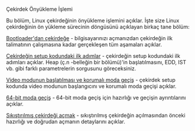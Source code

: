 Çekirdek Önyükleme İşlemi

Bu bölüm, Linux çekirdeğinin önyükleme işlemini açıklar. İşte size Linux çekirdeğinin ön yükleme sürecinin döngüsünü açıklayan birkaç tane bölüm:

[Bootloader'dan çekirdeğe](https://github.com/ayyucedemirbas/linux-insides_Turkish/blob/master/Booting/linux-bootstrap-1.md) -  bilgisayarınızı açmanızdan çekirdeğin ilk talimatının çalışmasına kadar gerçekleşen tüm aşamaları açıklar.

[Çekirdeğin setup kodundaki ilk adımlar](https://github.com/ayyucedemirbas/linux-insides_Turkish/blob/master/Booting/linux-bootstrap-2.md) - çekirdeğin setup kodundaki ilk adımları açıklar. Heap (ç.n -belleğin bir bölümü)'in başlatılmasını, EDD, IST vb. gibi farklı parametrelerin sorgusunu göreceksiniz. 

[Video modunun başlatılması ve korumalı moda geçiş](https://github.com/ayyucedemirbas/linux-insides_Turkish/blob/master/Booting/linux-bootstrap-3.md) -  çekirdek setup kodunda video modunun başlangıcını ve korumalı moda geçişi açıklar.

[64-bit moda geçiş](https://github.com/0xAX/linux-insides/blob/master/Booting/linux-bootstrap-4.md) - 64-bit moda geçiş için hazırlığı  ve geçişin ayrıntılarını açıklar.

[Sıkıştırılmış çekirdeği açmak](https://github.com/0xAX/linux-insides/blob/master/Booting/linux-bootstrap-5.md) - sıkıştırılmış çekirdeğin açılmasından önceki hazırlığı ve doğrudan açmanın detaylarını açıklar.
